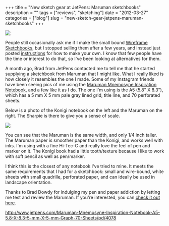 +++
title = "New sketch gear at JetPens: Maruman sketchbooks"
description = ""
tags = ["reviews", "sketching"]
date = "2012-03-27"
categories = ["blog"]
slug = "new-sketch-gear-jetpens-maruman-sketchbooks"
+++



<p><img src="http://media.konigi.com/notebook/jetpens-1.jpg" class="notebook-image" /></p>
<p>People still occasionally ask me if I make the small bound <a href="wireframe-sketch-book-now-available.html">Wireframe Sketchbooks</a>, but I stopped selling them after a few years, and instead just posted <a href="../tools/sketchbooks-diy.html">instructions</a> for how to make your own. I know that few people have the time or interest to do that, so I've been looking at alternatives for them.</p>
<p>A month ago, Brad  from JetPens contacted me to tell me that he started supplying a sketchbook from Maruman that I might like. What I really liked is how closely it resembles the one I made. Some of my Instagram friends have been seeing pics of me using the <a href="http://www.jetpens.com/Maruman-Mnemosyne-Inspiration-Notebook-A5-5.8-X-8.3-5-mm-X-5-mm-Graph-70-Sheets/pd/4078">Maruman Mnemosyne Inspiration Notebook</a>, and a few like it as I do. The one I'm using is the A5 (5.8" X 8.3"), which has a 5 mm X 5 mm pale gray lined grid, title line, and 70 perforated sheets.</p>
<p>Below is a photo of the Konigi notebook on the left and the Maruman on the right. The Sharpie is there to give you a sense of scale.</p>
<p><img src="http://media.konigi.com/notebook/jetpens-2.jpg" class="notebook-image" /></p>
<p>You can see that the Maruman is the same width, and only 1/4 inch taller. The Maruman paper is smoother paper than the Konigi, and works well with inks. I'm using with a fine Hi-Tec-C and really love the feel of pen and marker on it. The Konigi book had a little tooth/texture because I like to work with soft pencil as well as pen/marker. </p>
<p>I think this is the closest of any notebook I've tried to mine. It meets the same requirements that I had for a sketchbook: small and wire-bound, white sheets with small quadrille, perforated paper, and can ideally be used in landscape orientation. </p>
<p>Thanks to Brad Dowdy for indulging my pen and paper addiction by letting me test and review the Maruman. If you're interested, you can <a href="http://www.jetpens.com/Maruman-Mnemosyne-Inspiration-Notebook-A5-5.8-X-8.3-5-mm-X-5-mm-Graph-70-Sheets/pd/4078">check it out here</a>.</p>
    
  <a href="http://www.jetpens.com/Maruman-Mnemosyne-Inspiration-Notebook-A5-5.8-X-8.3-5-mm-X-5-mm-Graph-70-Sheets/pd/4078">http://www.jetpens.com/Maruman-Mnemosyne-Inspiration-Notebook-A5-5.8-X-8.3-5-mm-X-5-mm-Graph-70-Sheets/pd/4078</a>
